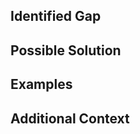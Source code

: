 <!--- Provide a general summary of the issue in the Title above -->

## Identified Gap
<!--- Tell us what is missing in our current engineering practices -->

## Possible Solution
<!--- Not obligatory, but suggest a possible solution to address the issue -->

## Examples
<!--- Provide some examples where the gap has manifest in the engineering teams -->

## Additional Context
<!--- Any additional context you'd like to provide? -->
